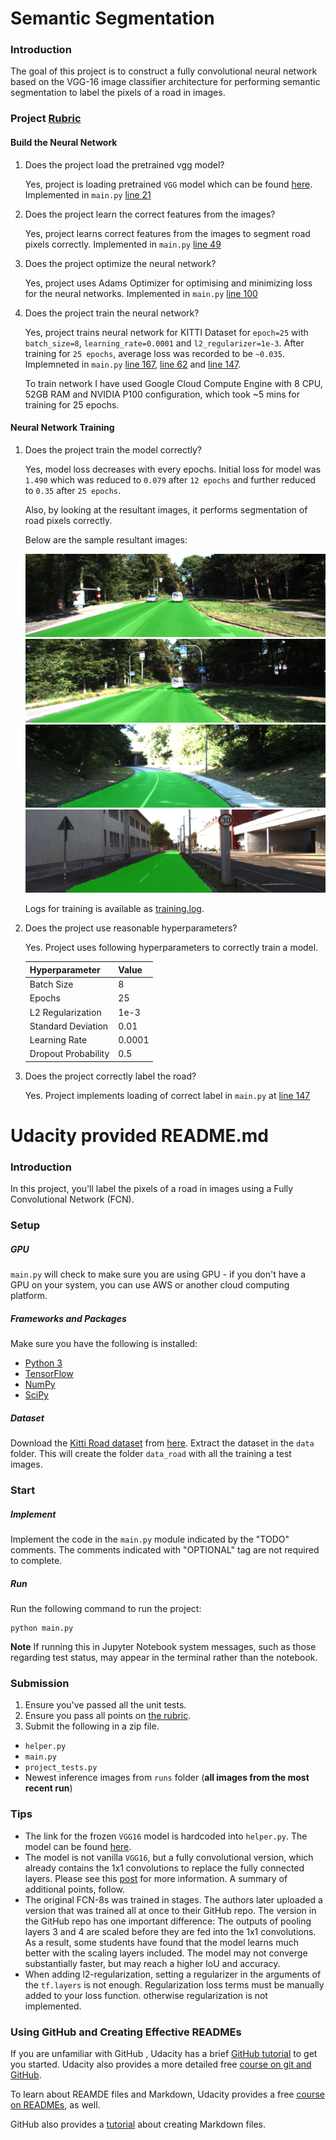 # Semantic Segmentation

### Introduction

The goal of this project is to construct a fully convolutional neural network based on the VGG-16 image classifier architecture for performing semantic segmentation to label the pixels of a road in images.

### Project [Rubric](https://review.udacity.com/#!/rubrics/989/view)

#### Build the Neural Network

1. Does the project load the pretrained vgg model?

   Yes, project is loading pretrained `VGG` model which can be found [here](https://s3-us-west-1.amazonaws.com/udacity-selfdrivingcar/vgg.zip).
   Implemented in `main.py` [line 21](https://github.com/jinay1991/CarND-Semantic-Segmentation/blob/master/main.py#L21)

2. Does the project learn the correct features from the images?

   Yes, project learns correct features from the images to segment road pixels correctly. Implemented in `main.py` [line 49](https://github.com/jinay1991/CarND-Semantic-Segmentation/blob/master/main.py#L49)

3. Does the project optimize the neural network?

   Yes, project uses Adams Optimizer for optimising and minimizing loss for the neural networks. Implemented in `main.py` [line 100](https://github.com/jinay1991/CarND-Semantic-Segmentation/blob/master/main.py#L100)

4. Does the project train the neural network?

   Yes, project trains neural network for KITTI Dataset for `epoch=25` with `batch_size=8`, `learning_rate=0.0001` and `l2_regularizer=1e-3`. After training for `25 epochs`, average loss was recorded to be `~0.035`. Implemneted in `main.py` [line 167](https://github.com/jinay1991/CarND-Semantic-Segmentation/blob/master/main.py#L167), [line 62](https://github.com/jinay1991/CarND-Semantic-Segmentation/blob/master/main.py#L62) and [line 147](https://github.com/jinay1991/CarND-Semantic-Segmentation/blob/master/main.py#L147).

   To train network I have used Google Cloud Compute Engine with 8 CPU, 52GB RAM and NVIDIA P100 configuration, which took ~5 mins for training for 25 epochs.

#### Neural Network Training

1. Does the project train the model correctly?

   Yes, model loss decreases with every epochs. Initial loss for model was `1.490` which was reduced to `0.079` after `12 epochs` and further reduced to `0.35` after `25 epochs`.

   Also, by looking at the resultant images, it performs segmentation of road pixels correctly.

   Below are the sample resultant images:

   ![image1](runs/1541076977.1332216/um_000007.png)
   ![image2](runs/1541076977.1332216/um_000008.png)
   ![image3](runs/1541076977.1332216/um_000090.png)
   ![image4](runs/1541076977.1332216/um_000067.png)

   Logs for training is available as [training.log](https://github.com/jinay1991/CarND-Semantic-Segmentation/blob/master/training.log).

2. Does the project use reasonable hyperparameters?

   Yes. Project uses following hyperparameters to correctly train a model.

    | Hyperparameter      | Value  |
    | ------------------- | ------ |
    | Batch Size          | 8      |
    | Epochs              | 25     |
    | L2 Regularization   | 1e-3   |
    | Standard Deviation  | 0.01   |
    | Learning Rate       | 0.0001 |
    | Dropout Probability | 0.5    |

3. Does the project correctly label the road?

   Yes. Project implements loading of correct label in `main.py` at [line 147](https://github.com/jinay1991/CarND-Semantic-Segmentation/blob/master/main.py#L147)

# Udacity provided README.md

### Introduction
In this project, you'll label the pixels of a road in images using a Fully Convolutional Network (FCN).

### Setup
##### GPU
`main.py` will check to make sure you are using GPU - if you don't have a GPU on your system, you can use AWS or another cloud computing platform.
##### Frameworks and Packages
Make sure you have the following is installed:
 - [Python 3](https://www.python.org/)
 - [TensorFlow](https://www.tensorflow.org/)
 - [NumPy](http://www.numpy.org/)
 - [SciPy](https://www.scipy.org/)
##### Dataset
Download the [Kitti Road dataset](http://www.cvlibs.net/datasets/kitti/eval_road.php) from [here](https://s3-us-west-1.amazonaws.com/udacity-selfdrivingcar/advanced_deep_learning/data_road.zip).  Extract the dataset in the `data` folder.  This will create the folder `data_road` with all the training a test images.

### Start
##### Implement
Implement the code in the `main.py` module indicated by the "TODO" comments.
The comments indicated with "OPTIONAL" tag are not required to complete.
##### Run
Run the following command to run the project:
```
python main.py
```
**Note** If running this in Jupyter Notebook system messages, such as those regarding test status, may appear in the terminal rather than the notebook.

### Submission
1. Ensure you've passed all the unit tests.
2. Ensure you pass all points on [the rubric](https://review.udacity.com/#!/rubrics/989/view).
3. Submit the following in a zip file.
 - `helper.py`
 - `main.py`
 - `project_tests.py`
 - Newest inference images from `runs` folder  (**all images from the most recent run**)

 ### Tips
- The link for the frozen `VGG16` model is hardcoded into `helper.py`.  The model can be found [here](https://s3-us-west-1.amazonaws.com/udacity-selfdrivingcar/vgg.zip).
- The model is not vanilla `VGG16`, but a fully convolutional version, which already contains the 1x1 convolutions to replace the fully connected layers. Please see this [post](https://s3-us-west-1.amazonaws.com/udacity-selfdrivingcar/forum_archive/Semantic_Segmentation_advice.pdf) for more information.  A summary of additional points, follow.
- The original FCN-8s was trained in stages. The authors later uploaded a version that was trained all at once to their GitHub repo.  The version in the GitHub repo has one important difference: The outputs of pooling layers 3 and 4 are scaled before they are fed into the 1x1 convolutions.  As a result, some students have found that the model learns much better with the scaling layers included. The model may not converge substantially faster, but may reach a higher IoU and accuracy.
- When adding l2-regularization, setting a regularizer in the arguments of the `tf.layers` is not enough. Regularization loss terms must be manually added to your loss function. otherwise regularization is not implemented.

### Using GitHub and Creating Effective READMEs
If you are unfamiliar with GitHub , Udacity has a brief [GitHub tutorial](http://blog.udacity.com/2015/06/a-beginners-git-github-tutorial.html) to get you started. Udacity also provides a more detailed free [course on git and GitHub](https://www.udacity.com/course/how-to-use-git-and-github--ud775).

To learn about REAMDE files and Markdown, Udacity provides a free [course on READMEs](https://www.udacity.com/courses/ud777), as well.

GitHub also provides a [tutorial](https://guides.github.com/features/mastering-markdown/) about creating Markdown files.
